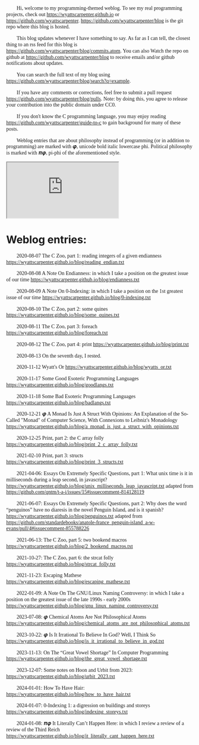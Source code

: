 Hi, welcome to my programming-themed weblog. To see my real programming projects, check out <https://wyattscarpenter.github.io> or <https://github.com/wyattscarpenter>. <https://github.com/wyattscarpenter/blog> is the git repo where this blog is hosted.

This blog updates whenever I have something to say. As far as I can tell, the closest thing to an rss feed for this blog is <https://github.com/wyattscarpenter/blog/commits.atom>. You can also Watch the repo on github at <https://github.com/wyattscarpenter/blog> to receive emails and/or github notifications about updates.

You can search the full text of my blog using <https://github.com/wyattscarpenter/blog/search?q=example>.

If you have any comments or corrections, feel free to submit a pull request <https://github.com/wyattscarpenter/blog/pulls>. Note: by doing this, you agree to release your contribution into the public domain under CC0.

If you don't know the C programming language, you may enjoy reading <https://github.com/wyattscarpenter/guide-to-c> to gain background for many of these posts.

Weblog entries that are about philosophy instead of programming (or in addition to programming) are marked with 𝝋, unicode bold italic lowercase phi. Political philosophy is marked with 𝝅𝝋, pi-phi of the aforementioned style.

<style> p { text-indent: 2em; font-family: garamond, georgia, times, serif, monospace; line-height: 1.2; } /* This line is merely to style the page correctly in systems that respect such styling; it has no semantic meaning otherwise. */ </style>

<iframe src="https://wyattscarpenter.github.io/the-webring-weblog-webring-widget/"></iframe>

# Weblog entries:

2020-08-07 The C Zoo, part 1: reading integers of a given endianness <https://wyattscarpenter.github.io/blog/reading_endian.txt>

2020-08-08 A Note On Endianness: in which I take a position on the greatest issue of our time <https://wyattscarpenter.github.io/blog/endianness.txt>

2020-08-09 A Note On 0-Indexing: in which I take a position on the 1st greatest issue of our time <https://wyattscarpenter.github.io/blog/0-indexing.txt>

2020-08-10 The C Zoo, part 2: some quines <https://wyattscarpenter.github.io/blog/some_quines.txt>

2020-08-11 The C Zoo, part 3: foreach <https://wyattscarpenter.github.io/blog/foreach.txt>

2020-08-12 The C Zoo, part 4: print <https://wyattscarpenter.github.io/blog/print.txt>

2020-08-13 On the seventh day, I rested.

2020-11-12 Wyatt's Or <https://wyattscarpenter.github.io/blog/wyatts_or.txt>

2020-11-17 Some Good Esoteric Programming Languages <https://wyattscarpenter.github.io/blog/goodlangs.txt>

2020-11-18 Some Bad Esoteric Programming Languages <https://wyattscarpenter.github.io/blog/badlangs.txt>

2020-12-21 𝝋 A Monad Is Just A Struct With Opinions: An Explanation of the So-Called "Monad" of Computer Science, With Connexions to Leibniz's Monadology <https://wyattscarpenter.github.io/blog/a_monad_is_just_a_struct_with_opinions.txt>

2020-12-25 Print, part 2: the C array folly <https://wyattscarpenter.github.io/blog/print_2_c_array_folly.txt>

2021-02-10 Print, part 3: structs <https://wyattscarpenter.github.io/blog/print_3_structs.txt>

2021-04-06: Essays On Extremely Specific Questions, part 1: What unix time is it in milliseconds during a leap second, in javascript? <https://wyattscarpenter.github.io/blog/unix_milliseconds_leap_javascript.txt> adapted from <https://github.com/qntm/t-a-i/issues/15#issuecomment-814128119>

2021-06-07: Essays On Extremely Specific Questions, part 2: Why does the word “penguinos” have no diaresis in the novel Penguin Island, and is it spanish? <https://wyattscarpenter.github.io/blog/penguinos.txt> adapted from <https://github.com/standardebooks/anatole-france_penguin-island_a-w-evans/pull/4#issuecomment-855788226>

2021-06-13: The C Zoo, part 5: two bookend macros <https://wyattscarpenter.github.io/blog/2_bookend_macros.txt>

2021-10-27: The C Zoo, part 6: the strcat folly <https://wyattscarpenter.github.io/blog/strcat_folly.txt>

2021-11-23: Escaping Mathese <https://wyattscarpenter.github.io/blog/escaping_mathese.txt>

2022-01-09: A Note On The GNU/Linux Naming Controversy: in which I take a position on the greatest issue of the late 1990s - early 2000s <https://wyattscarpenter.github.io/blog/gnu_linux_naming_controversy.txt>

2023-07-08: 𝝋 Chemical Atoms Are Not Philosophical Atoms <https://wyattscarpenter.github.io/blog/chemical_atoms_are_not_philosophical_atoms.txt>

2023-10-22: 𝝋 Is It Irrational To Believe In God? Well, I Think So <https://wyattscarpenter.github.io/blog/is_it_irrational_to_believe_in_god.txt>

2023-11-13: On The “Great Vowel Shortage” In Computer Programming <https://wyattscarpenter.github.io/blog/the_great_vowel_shortage.txt>

2023-12-07: Some notes on Hoon and Urbit from 2023: <https://wyattscarpenter.github.io/blog/urbit_2023.txt>

2024-01-01: How To Have Hair: <https://wyattscarpenter.github.io/blog/how_to_have_hair.txt>

2024-01-07: 0-Indexing 1: a digression on buildings and storeys <https://wyattscarpenter.github.io/blog/indexing_storeys.txt>

2024-01-08: 𝝅𝝋 It Literally Can’t Happen Here: in which I review a review of a review of the Third Reich <https://wyattscarpenter.github.io/blog/it_literally_cant_happen_here.txt>
